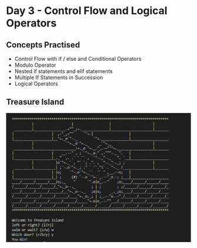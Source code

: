 # Day 3 - Control Flow and Logical Operators

## Concepts Practised

- Control Flow with if / else and Conditional Operators
- Modulo Operator
- Nested if statements and elif statements
- Multiple If Statements in Succession
- Logical Operators

## Treasure Island

![day03](./img/main.png)
